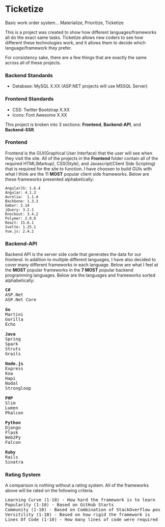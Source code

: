 # Ticketize #
Basic work order system... Materialize, Prioritize, Ticketize

This is a project was created to show how different languages/frameworks all do the exact same tasks. Ticketize allows new coders to see how different these technologies work, and it allows them to decide which language/framework they prefer.

For consistency sake, there are a few things that are exactly the same across all of these projects.
### Backend Standards ###
* Database: MySQL X.XX (ASP.NET projects will use MSSQL Server)
  
### Frontend Standards ###
* CSS: Twitter Bootstrap X.XX
* Icons: Font Awesome X.XX

This project is broken into 3 sections: **Frontend**, **Backend-API**, and **Backend-SSR**.

### Frontend ###
Frontend is the GUI(Graphical User Interface) that the user will see when they visit the site. All of the projects in the **Frontend** folder contain all of the required HTML(Markup), CSS(Style), and Javascript(Client Side Scripting) that is required for the site to function. I have choosen to build GUIs with what I think are the 11 **MOST** popular client side frameworks. Below are these frameworks presented alphabetically:
```
AngularJS: 1.6.4
Angular: 4.1.3
Aurelia:  1.1.4
Backbone: 1.3.3
Ember: 2.14
jQuery: 3.2.1
Knockout: 3.4.2
Polymer: 2.0.0
React: 15.6.1
Svelte: 1.25.1
Vue.js: 2.4.2
```
### Backend-API ###
Backend API is the server side code that generates the data for our frontend. In addition to multiple different languages, I have also decided to cover many different frameworks in each language. Below are what I feel at the **MOST** popular frameworks in the **7 MOST** popular backend programming languages. Below are the languages and frameworks sorted alphabetically:

<pre>
<b>C#</b>
ASP.Net
ASP.Net Core

<b>Go</b>
Martini
Gorilla
Echo

<b>Java</b>
Spring
Spark
Struts
Grails

<b>Node.js</b>
Express
Koa
Hapi
Nodal
Strongloop

<b>PHP</b>
Slim
Lumen
Phalcon

<b>Python</b>
Django
Flask
Web2Py
Falcon

<b>Ruby</b>
Rails
Sinatra
</pre>

### Rating System ###
A comparison is nothing without a rating system. All of the frameworks above will be rated on the following criteria.
<pre>
Learning Curve (1-10) - How hard the framework is to learn
Popularity (1-10) - Based on GitHub Starts
Community (1-10) - Based on Combination of StackOverflow post and GitHub Issues
Versitility (1-10) - Based on how rigid the framework is
Lines Of Code (1-10) - How many lines of code were required to build the solution
</pre>
